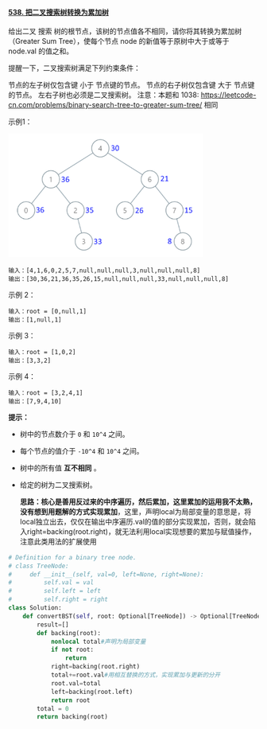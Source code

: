 #### [538. 把二叉搜索树转换为累加树](https://leetcode.cn/problems/convert-bst-to-greater-tree/)

给出二叉 搜索 树的根节点，该树的节点值各不相同，请你将其转换为累加树（Greater Sum Tree），使每个节点 node 的新值等于原树中大于或等于 node.val 的值之和。

提醒一下，二叉搜索树满足下列约束条件：

节点的左子树仅包含键 小于 节点键的节点。
节点的右子树仅包含键 大于 节点键的节点。
左右子树也必须是二叉搜索树。
注意：本题和 1038: https://leetcode-cn.com/problems/binary-search-tree-to-greater-sum-tree/ 相同

 示例1：

<img src="../../assets/image-20220819221538916.png" alt="image-20220819221538916" style="zoom: 67%;" />

```
输入：[4,1,6,0,2,5,7,null,null,null,3,null,null,null,8]
输出：[30,36,21,36,35,26,15,null,null,null,33,null,null,null,8]
```

示例 2：

```
输入：root = [0,null,1]
输出：[1,null,1]
```

示例 3：

```
输入：root = [1,0,2]
输出：[3,3,2]
```

示例 4：

```
输入：root = [3,2,4,1]
输出：[7,9,4,10]
```

**提示：**

- 树中的节点数介于 `0` 和 `10^4` 之间。

- 每个节点的值介于 `-10^4` 和 `10^4` 之间。

- 树中的所有值 **互不相同** 。

- 给定的树为二叉搜索树。

  **思路：核心是善用反过来的中序遍历，然后累加，这里累加的运用我不太熟，没有想到用题解的方式实现累加**，这里，声明local为局部变量的意思是，将local独立出去，仅仅在输出中序遍历.val的值的部分实现累加，否则，就会陷入right=backing(root.right)，就无法利用local实现想要的累加与赋值操作，注意此类用法的扩展使用

```python
# Definition for a binary tree node.
# class TreeNode:
#     def __init__(self, val=0, left=None, right=None):
#         self.val = val
#         self.left = left
#         self.right = right
class Solution:
    def convertBST(self, root: Optional[TreeNode]) -> Optional[TreeNode]:
        result=[]
        def backing(root):
            nonlocal total#声明为局部变量
            if not root:
                return 
            right=backing(root.right)
            total+=root.val#用相互替换的方式，实现累加与更新的分开
            root.val=total
            left=backing(root.left)
            return root
        total = 0
        return backing(root)
```

